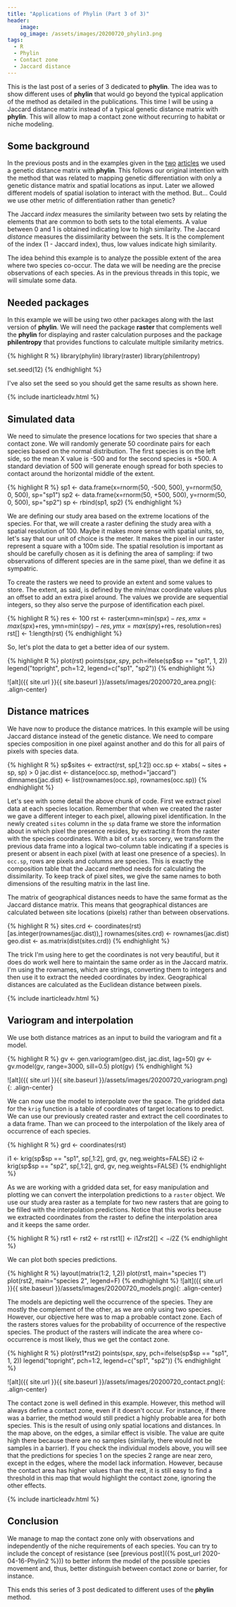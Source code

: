 ```yaml
---
title: "Applications of Phylin (Part 3 of 3)"
header:
    image:
    og_image: /assets/images/20200720_phylin3.png
tags:
  - R
  - Phylin
  - Contact zone
  - Jaccard distance
---
```


This is the last post of a series of 3 dedicated to **phylin**. The idea was to show different uses of **phylin** that would go beyond the typical application of the method as detailed in the publications. This time I will be using a Jaccard distance matrix instead of a typical genetic distance matrix with **phylin**. This will allow to map a contact zone without recurring to habitat or niche modeling.

## Some background

In the previous posts and in the examples given in the [two](https://onlinelibrary.wiley.com/doi/abs/10.1111/1755-0998.12312) [articles](https://onlinelibrary.wiley.com/doi/full/10.1111/1755-0998.13010) we used a genetic distance matrix with **phylin**. This follows our original intention with the method that was related to mapping genetic differentiation with only a genetic distance matrix and spatial locations as input. Later we allowed different models of spatial isolation to interact with the method. But... Could we use other metric of differentiation rather than genetic?

The Jaccard *index* measures the similarity between two sets by relating the elements that are common to both sets to the total elements. A value between 0 and 1 is obtained indicating low to high similarity. The Jaccard *distance* measures the dissimilarity between the sets. It is the complement of the index (1 - Jaccard index), thus, low values indicate high similarity.

The idea behind this example is to analyze the possible extent of the area where two species co-occur. The data we will be needing are the precise observations of each species. As in the previous threads in this topic, we will simulate some data.


## Needed packages

In this example we will be using two other packages along with the last version of **phylin**. We will need the package **raster** that complements well the **phylin** for displaying and raster calculation purposes and the package **philentropy** that provides functions to calculate multiple similarity metrics.

{% highlight R %}
library(phylin)
library(raster)
library(philentropy)

set.seed(12)
{% endhighlight %}

I've also set the seed so you should get the same results as shown here.

{% include inarticleadv.html %}

## Simulated data

We need to simulate the presence locations for two species that share a contact zone. We will randomly generate 50 coordinate pairs for each species based on the normal distribution. The first species is on the left side, so the mean X value is -500 and for the second species is +500. A standard deviation of 500 will generate enough spread for both species to contact around the horizontal middle of the extent.

{% highlight R %}
sp1 <- data.frame(x=rnorm(50, -500, 500),
                  y=rnorm(50, 0, 500),
                  sp="sp1")
sp2 <- data.frame(x=rnorm(50, +500, 500),
                  y=rnorm(50, 0, 500),
                  sp="sp2")
sp <- rbind(sp1, sp2)
{% endhighlight %}


We are defining our study area based on the extreme locations of the species. For that, we will create a raster defining the study area with a spatial resolution of 100. Maybe it makes more sense with spatial units, so, let's say that our unit of choice is the meter. It makes the pixel in our raster represent a square with a 100m side. The spatial resolution is important as should be carefully chosen as it is defining the area of sampling: if two observations of different species are in the same pixel, than we define it as sympatric.

To create the rasters we need to provide an extent and some values to store. The extent, as said, is defined by the min/max coordinate values plus an offset to add an extra pixel around. The values we provide are sequential integers, so they also serve the purpose of identification each pixel.

{% highlight R %}
res <- 100
rst <- raster(xmn=min(sp$x)-res, xmx=max(sp$x)+res,
              ymn=min(sp$y)-res, ymx=max(sp$y)+res,
              resolution=res)
rst[] <- 1:length(rst)
{% endhighlight %}


So, let's plot the data to get a better idea of our system.

{% highlight R %}
plot(rst)
points(sp$x, sp$y, pch=ifelse(sp$sp == "sp1", 1, 2))
legend("topright", pch=1:2, legend=c("sp1", "sp2"))
{% endhighlight %}

![alt]({{ site.url }}{{ site.baseurl }}/assets/images/20200720_area.png){: .align-center}


## Distance matrices

We have now to produce the distance matrices. In this example will be using Jaccard distance instead of the genetic distance. We need to compare species composition in one pixel against another and do this for all pairs of pixels with species data.

{% highlight R %}
sp$sites <- extract(rst, sp[,1:2])
occ.sp <- xtabs( ~ sites + sp, sp) > 0
jac.dist <- distance(occ.sp, method="jaccard")
dimnames(jac.dist) <- list(rownames(occ.sp), rownames(occ.sp))
{% endhighlight %}

Let's see with some detail the above chunk of code. First we extract pixel data at each species location. Remember that when we created the raster we gave a different integer to each pixel, allowing pixel identification. In the newly created `sites` column in the `sp` data frame we store the information about in which pixel the presence resides, by extracting it from the raster with the species coordinates. With a bit of `xtabs` sorcery, we transform the previous data frame into a logical two-column table indicating if a species is present or absent in each pixel (with at least one presence of a species). In `occ.sp`, rows are pixels and columns are species. This is exactly the composition table that the Jaccard method needs for calculating the dissimilarity. To keep track of pixel sites, we give the same names to both dimensions of the resulting matrix in the last line.

The matrix of geographical distances needs to have the same format as the Jaccard distance matrix. This means that geographical distances are calculated between site locations (pixels) rather than between observations.

{% highlight R %}
sites.crd <- coordinates(rst)[as.integer(rownames(jac.dist)),]
rownames(sites.crd) <- rownames(jac.dist)
geo.dist <- as.matrix(dist(sites.crd))
{% endhighlight %}

The trick I'm using here to get the coordinates is not very beautiful, but it does do work well here to maintain the same order as in the Jaccard matrix. I'm using the rownames, which are strings, converting them to integers and then use it to extract the needed coordinates by index. Geographical distances are calculated as the Euclidean distance between pixels.

{% include inarticleadv.html %}

## Variogram and interpolation

We use both distance matrices as an input to build the variogram and fit a model.

{% highlight R %}
gv <- gen.variogram(geo.dist, jac.dist, lag=50)
gv <- gv.model(gv, range=3000, sill=0.5)
plot(gv)
{% endhighlight %}

![alt]({{ site.url }}{{ site.baseurl }}/assets/images/20200720_variogram.png){: .align-center}

We can now use the model to interpolate over the space. The gridded data for the `krig` function is a table of coordinates of target locations to predict. We can use our previously created raster and extract the cell coordinates to a data frame. Than we can proceed to the interpolation of the likely area of occurrence of each species.

{% highlight R %}
grd <- coordinates(rst)

i1 <- krig(sp$sp == "sp1", sp[,1:2], grd, gv, neg.weights=FALSE)
i2 <- krig(sp$sp == "sp2", sp[,1:2], grd, gv, neg.weights=FALSE)
{% endhighlight %}

As we are working with a gridded data set, for easy manipulation and plotting we can convert the interpolation predictions to a `raster` object. We use our study area raster as a template for two new rasters that are going to be filled with the interpolation predictions. Notice that this works because we extracted coordinates from the raster to define the interpolation area and it keeps the same order.

{% highlight R %}
rst1 <- rst2 <- rst
rst1[] <- i1$Z
rst2[] <- i2$Z
{% endhighlight %}

We can plot both species predictions.

{% highlight R %}
layout(matrix(1:2, 1,2))
plot(rst1, main="species 1")
plot(rst2, main="species 2", legend=F)
{% endhighlight %}
![alt]({{ site.url }}{{ site.baseurl }}/assets/images/20200720_models.png){: .align-center}

The models are depicting well the occurrence of the species. They are mostly the complement of the other, as we are only using two species. However, our objective here was to map a probable contact zone. Each of the rasters stores values for the probability of occurrence of the respective species. The product of the rasters will indicate the area where co-occurrence is most likely, thus we get the contact zone.

{% highlight R %}
plot(rst1*rst2)
points(sp$x, sp$y, pch=ifelse(sp$sp == "sp1", 1, 2))
legend("topright", pch=1:2, legend=c("sp1", "sp2"))
{% endhighlight %}

![alt]({{ site.url }}{{ site.baseurl }}/assets/images/20200720_contact.png){: .align-center}

The contact zone is well defined in this example. However, this method will always define a contact zone, even if it doesn't occur. For instance, if there was a barrier, the method would still predict a highly probable area for both species. This is the result of using only spatial locations and distances. In the map above, on the edges, a similar effect is visible. The value are quite high there because there are no samples (similarly, there would not be samples in a barrier). If you check the individual models above, you will see that the predictions for species 1 on the species 2 range are near zero, except in the edges, where the model lack information. However, because the contact area has higher values than the rest, it is still easy to find a threshold in this map that would highlight the contact zone, ignoring the other effects.

{% include inarticleadv.html %}

## Conclusion

We manage to map the contact zone only with observations and independently of the niche requirements of each species. You can try to include the concept of resistance (see [previous post]({% post_url 2020-04-16-Phylin2 %})) to better inform the model of the possible species movement and, thus, better distinguish between contact zone or barrier, for instance.

This ends this series of 3 post dedicated to different uses of the **phylin** method.
